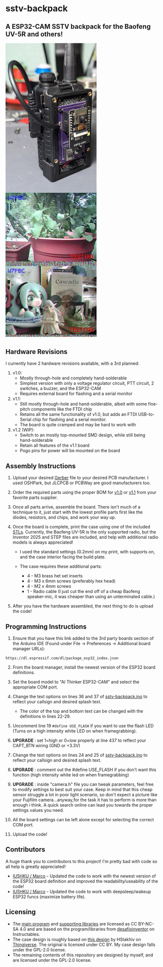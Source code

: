 # sstv-backpack
## A ESP32-CAM SSTV backpack for the Baofeng UV-5R and others!

<img align="center" src="./img/radio.jpg" width="300">
<img align="center" src="./img/sstv1.jpg" width="300">
<img align="center" src="./img/sstv2.jpg" width="300">

## Hardware Revisions
I currently have 2 hardware revisions available, with a 3rd planned: 
1. v1.0:
    * Mostly through-hole and completely hand-solderable
    * Simplest version with only a voltage regulator circuit, PTT circuit, 2 switches, a buzzer, and the ESP32-CAM
    * Requires external board for flashing and a serial monitor
2. v1.1: 
    * Still mostly through-hole and hand-solderable, albeit with some fine-pitch components like the FTDI chip
    * Retains all the same functionality of v1.0, but adds an FTDI USB-to-Serial chip for flashing and a serial monitor.
    * The board is quite cramped and may be hard to work with
3. v1.2 (WIP):
    * Switch to an mostly top-mounted SMD design, while still being hand-solderable
    * Retain all features of the v1.1 board
    * Pogo pins for power will be mounted on the board 

## Assembly Instructions
1. Upload your desired [Gerber](./hardware/gerbers/) file to your desired PCB manufacturer. I used OSHPark, but JLCPCB or PCBWay are good manufacturers too.

2. Order the required parts using the proper BOM for [v1.0](./hardware/v1.0/sstv-backpack.csv) or [v1.1](./hardware/v1.1/sstv-backpack.csv) from your favorite parts supplier.

3. Once all parts arrive, assemble the board. There isn't much of a technique to it, just start with the lowest profile parts first like the diodes, resistors, and chips, and work your way up.

4. Once the board is complete, print the case using one of the included [STLs](./hardware/case). Currently, the Baofeng UV-5R is the only supported radio, but the Inventor 2025 and STEP files are included, and help with additional radio models is always appreciated!

    * I used the standard settings (0.2mm) on my print, with supports on, and the case interior facing the build plate.

    * The case requires these additional parts:
        * 4 - M3 brass het set inserts
        * 4 - M3 x 6mm screws (preferably hex head)
        * 4 - M2 x 4mm screws
        * 1 - Radio cable (I just cut the end off of a cheap Baofeng speaker-mic, it was cheaper than using an unterminated cable.)

5. After you have the hardware assembled, the next thing to do is upload the code!

## Programming Instructions
1. Ensure that you have this link added to the 3rd party boards section of the Arduino IDE (Found under File -> Preferences -> Additional board manager URLs):
```
https://dl.espressif.com/dl/package_esp32_index.json
```

2. From the board manager, install the newest version of the ESP32 board definitions.

3. Set the board model to "AI Thinker ESP32-CAM" and select the appropriate COM port.

4. Change the text options on lines 36 and 37 of [sstv-backpack.ino](./code/sstv-backpack.ino) to reflect your callsign and desired splash text.
    * The color of the top and bottom text can be changed with the definitions in lines 22-29. 

5. Uncomment line 19 ```#define USE_FLASH``` if you want to use the flash LED (Turns on a high intensity white LED on when framegrabbing).
6. **UPGRADE** : set 1=high or 0=low properly at line 437 to reflect your CAPT_BTN wiring (GND or +3.3V)

5. Change the text options on lines 24 and 25 of [sstv-backpack.ino](./code/sstv-backpack.ino) to reflect your callsign and desired splash text.
6. **UPGRADE** : comment out the #define USE_FLASH if you don't want this function (high intensity white led on when framegrabbing)
7. **UPGRADE** : inside "camera.h" file you can tweak parameters, feel free to modify settings to best suit your case. Keep in mind that this cheap sensor struggle a lot in poor light scenario, so don't expect a picture like your Fujifilm camera...anyway,for the task it has to perform is more than enough i think. A quick search online can lead you towards the proper settings values you need.

7. All the board settings can be left alone except for selecting the correct COM port.

8. Upload the code!

## Contributors
 A huge thank you to contributors to this project! I'm pretty bad with code so all help is greatly appreciated!

 * [IU5HKU / Marco](https://github.com/IU5HKU) - Updated the code to work with the newest version of the ESP32 board definition and improved the readability/useability of the code!
 * [IU5HKU / Marco](https://github.com/IU5HKU) - Updated the code to work with deepsleep/wakeup ESP32 funcs (maximize battery life).

## Licensing
* The [main program](./code/sstv-backpack.ino) and [supporting libraries](./code/) are licensed as CC BY-NC-SA 4.0 and are based on the program/libraries from [desafioinventor](https://www.instructables.com/SSTV-Capsule-V2-for-High-Altitude-Balloons/) on Instructables. 
* The case design is roughly based on [this design](https://www.thingiverse.com/thing:5270394) by HStakhiv on [Thingiverse](https://www.thingiverse.com/hstakhiv/designs). The original is licensed under CC BY. My case design falls under the GPL-2.0 license.
* The remaining contents of this repository are designed by myself, and are licensed under the GPL-2.0 license.

